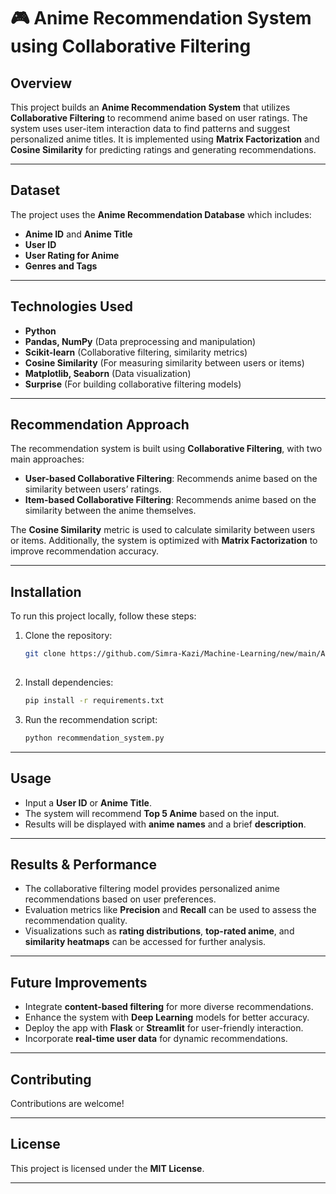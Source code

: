 # 🎮 Anime Recommendation System using Collaborative Filtering

## Overview

This project builds an **Anime Recommendation System** that utilizes **Collaborative Filtering** to recommend anime based on user ratings. The system uses user-item interaction data to find patterns and suggest personalized anime titles. It is implemented using **Matrix Factorization** and **Cosine Similarity** for predicting ratings and generating recommendations.

---

## Dataset

The project uses the **Anime Recommendation Database** which includes:

* **Anime ID** and **Anime Title**
* **User ID**
* **User Rating for Anime**
* **Genres and Tags**

---

## Technologies Used

* **Python**
* **Pandas, NumPy** (Data preprocessing and manipulation)
* **Scikit-learn** (Collaborative filtering, similarity metrics)
* **Cosine Similarity** (For measuring similarity between users or items)
* **Matplotlib, Seaborn** (Data visualization)
* **Surprise** (For building collaborative filtering models)

---

## Recommendation Approach

The recommendation system is built using **Collaborative Filtering**, with two main approaches:

* **User-based Collaborative Filtering**: Recommends anime based on the similarity between users’ ratings.
* **Item-based Collaborative Filtering**: Recommends anime based on the similarity between the anime themselves.

The **Cosine Similarity** metric is used to calculate similarity between users or items. Additionally, the system is optimized with **Matrix Factorization** to improve recommendation accuracy.

---

## Installation

To run this project locally, follow these steps:

1. Clone the repository:

   ```bash
   git clone https://github.com/Simra-Kazi/Machine-Learning/new/main/Anime%20recommender%20collaborative%20filtering
 

2. Install dependencies:

   ```bash
   pip install -r requirements.txt
   ```

3. Run the recommendation script:

   ```bash
   python recommendation_system.py
   ```

---

## Usage

* Input a **User ID** or **Anime Title**.
* The system will recommend **Top 5 Anime** based on the input.
* Results will be displayed with **anime names** and a brief **description**.

---

## Results & Performance

* The collaborative filtering model provides personalized anime recommendations based on user preferences.
* Evaluation metrics like **Precision** and **Recall** can be used to assess the recommendation quality.
* Visualizations such as **rating distributions**, **top-rated anime**, and **similarity heatmaps** can be accessed for further analysis.

---

## Future Improvements

* Integrate **content-based filtering** for more diverse recommendations.
* Enhance the system with **Deep Learning** models for better accuracy.
* Deploy the app with **Flask** or **Streamlit** for user-friendly interaction.
* Incorporate **real-time user data** for dynamic recommendations.

---

## Contributing

Contributions are welcome! 

---

## License

This project is licensed under the **MIT License**.

---


